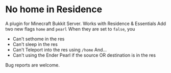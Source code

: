 No home in Residence
=========

A plugin for Minecraft Bukkit Server.
Works with Residence & Essentials
Add two new flags `home` and `pearl`
When they are set to `false`, you 
- Can't sethome in the res
- Can't sleep in the res
- Can't Teleport into the res using `/home`
And...
- Can't using the Ender Pearl if the source OR destination is in the res


Bug reports are welcome.

